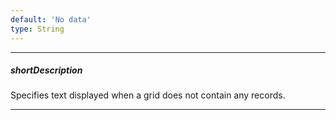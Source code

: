```yaml
---
default: 'No data'
type: String
---
```

---
##### shortDescription
Specifies text displayed when a grid does not contain any records.

---
